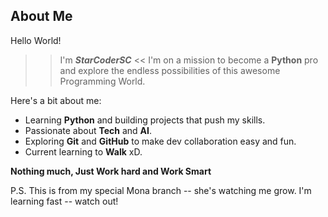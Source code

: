 ## About Me

Hello World!

>> I'm ***StarCoderSC*** <<
I'm on a mission to become a **Python** pro and explore the endless possibilities of this awesome Programming World.

Here's a bit about me:
- Learning **Python** and building projects that push my skills.
- Passionate about **Tech** and **AI**.
- Exploring **Git** and **GitHub** to make dev collaboration easy and fun.
- Current learning to **Walk** xD.

**Nothing much, Just Work hard and Work Smart**
 
P.S. This is from my special Mona branch -- she's watching me grow.
I'm learning fast -- watch out!
